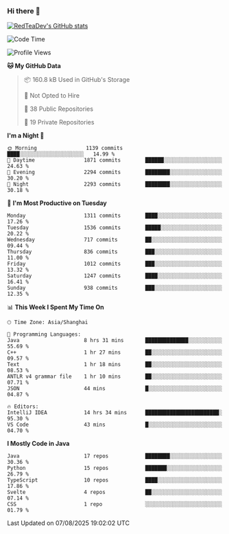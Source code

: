 ### Hi there 👋

<!--
**RedTeaDev/RedTeaDev** is a ✨ _special_ ✨ repository because its `README.md` (this file) appears on your GitHub profile.

Here are some ideas to get you started:

- 🔭 I’m currently working on ...
- 🌱 I’m currently learning ...
- 👯 I’m looking to collaborate on ...
- 🤔 I’m looking for help with ...
- 💬 Ask me about ...
- 📫 How to reach me: ...
- 😄 Pronouns: ...
- ⚡ Fun fact: ...
-->

<!--
[![wakatime](https://wakatime.com/badge/user/6b101ed0-04c0-4490-9283-eb61f2efff96.svg)](https://wakatime.com/@6b101ed0-04c0-4490-9283-eb61f2efff96)
!-->

[![RedTeaDev's GitHub stats](https://github-readme-stats.vercel.app/api?username=RedTeaDev\&include_all_commits=true)](https://github.com/anuraghazra/github-readme-stats)
<!--
[![willianrod's wakatime stats](https://github-readme-stats.vercel.app/api/wakatime?username=RedTeaDev)](https://github.com/anuraghazra/github-readme-stats)
!-->
<!--START_SECTION:waka-->
![Code Time](http://img.shields.io/badge/Code%20Time-3%2C454%20hrs%2035%20mins-blue)

![Profile Views](http://img.shields.io/badge/Profile%20Views-0-blue)

**🐱 My GitHub Data** 

> 📦 160.8 kB Used in GitHub's Storage 
 > 
> 🚫 Not Opted to Hire
 > 
> 📜 38 Public Repositories 
 > 
> 🔑 19 Private Repositories 
 > 
**I'm a Night 🦉** 

```text
🌞 Morning                1139 commits        ████░░░░░░░░░░░░░░░░░░░░░   14.99 % 
🌆 Daytime                1871 commits        ██████░░░░░░░░░░░░░░░░░░░   24.63 % 
🌃 Evening                2294 commits        ████████░░░░░░░░░░░░░░░░░   30.20 % 
🌙 Night                  2293 commits        ████████░░░░░░░░░░░░░░░░░   30.18 % 
```
📅 **I'm Most Productive on Tuesday** 

```text
Monday                   1311 commits        ████░░░░░░░░░░░░░░░░░░░░░   17.26 % 
Tuesday                  1536 commits        █████░░░░░░░░░░░░░░░░░░░░   20.22 % 
Wednesday                717 commits         ██░░░░░░░░░░░░░░░░░░░░░░░   09.44 % 
Thursday                 836 commits         ███░░░░░░░░░░░░░░░░░░░░░░   11.00 % 
Friday                   1012 commits        ███░░░░░░░░░░░░░░░░░░░░░░   13.32 % 
Saturday                 1247 commits        ████░░░░░░░░░░░░░░░░░░░░░   16.41 % 
Sunday                   938 commits         ███░░░░░░░░░░░░░░░░░░░░░░   12.35 % 
```


📊 **This Week I Spent My Time On** 

```text
🕑︎ Time Zone: Asia/Shanghai

💬 Programming Languages: 
Java                     8 hrs 31 mins       ██████████████░░░░░░░░░░░   55.69 % 
C++                      1 hr 27 mins        ██░░░░░░░░░░░░░░░░░░░░░░░   09.57 % 
Text                     1 hr 18 mins        ██░░░░░░░░░░░░░░░░░░░░░░░   08.53 % 
ANTLR v4 grammar file    1 hr 10 mins        ██░░░░░░░░░░░░░░░░░░░░░░░   07.71 % 
JSON                     44 mins             █░░░░░░░░░░░░░░░░░░░░░░░░   04.87 % 

🔥 Editors: 
IntelliJ IDEA            14 hrs 34 mins      ████████████████████████░   95.30 % 
VS Code                  43 mins             █░░░░░░░░░░░░░░░░░░░░░░░░   04.70 % 
```

**I Mostly Code in Java** 

```text
Java                     17 repos            ████████░░░░░░░░░░░░░░░░░   30.36 % 
Python                   15 repos            ███████░░░░░░░░░░░░░░░░░░   26.79 % 
TypeScript               10 repos            ████░░░░░░░░░░░░░░░░░░░░░   17.86 % 
Svelte                   4 repos             ██░░░░░░░░░░░░░░░░░░░░░░░   07.14 % 
CSS                      1 repo              ░░░░░░░░░░░░░░░░░░░░░░░░░   01.79 % 
```




 Last Updated on 07/08/2025 19:02:02 UTC
<!--END_SECTION:waka-->


